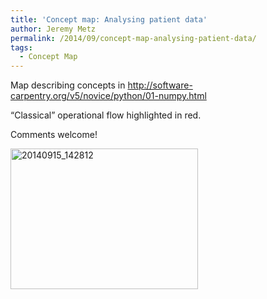 ```yaml
---
title: 'Concept map: Analysing patient data'
author: Jeremy Metz
permalink: /2014/09/concept-map-analysing-patient-data/
tags:
  - Concept Map
---
```

Map describing concepts in http://software-carpentry.org/v5/novice/python/01-numpy.html

&#8220;Classical&#8221; operational flow highlighted in red.

Comments welcome!

[<img class="alignnone size-medium wp-image-8649" alt="20140915_142812" src="http://teaching.software-carpentry.org/wp-content/uploads/2014/09/20140915_142812-300x225.jpg" width="300" height="225" />][1]

 [1]: http://teaching.software-carpentry.org/wp-content/uploads/2014/09/20140915_142812.jpg
